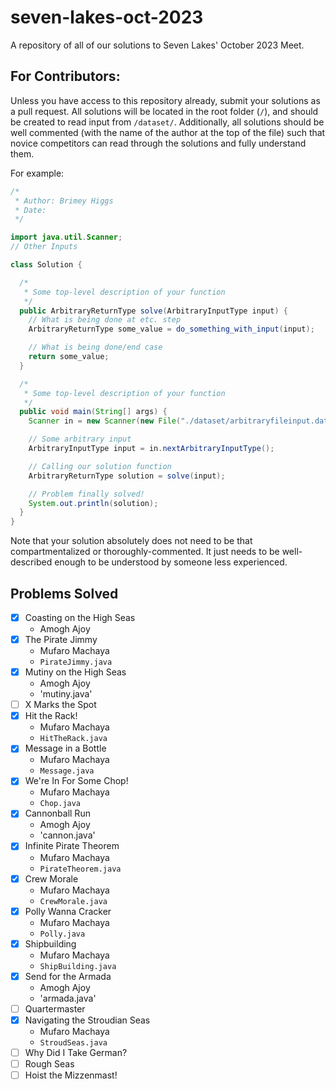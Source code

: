# seven-lakes-oct-2023
A repository of all of our solutions to Seven Lakes' October 2023 Meet.

## For Contributors:

Unless you have access to this repository already, submit your solutions as a pull request. All solutions will be located in the root folder (`/`), and should be created to read input from `/dataset/`. Additionally, all solutions should be well commented (with the name of the author at the top of the file) such that novice competitors can read through the solutions and fully understand them.

For example:

```java
/*
 * Author: Brimey Higgs
 * Date: 
 */

import java.util.Scanner;
// Other Inputs

class Solution {

  /*
   * Some top-level description of your function
   */
  public ArbitraryReturnType solve(ArbitraryInputType input) {
    // What is being done at etc. step
    ArbitraryReturnType some_value = do_something_with_input(input);

    // What is being done/end case
    return some_value;
  }

  /*
   * Some top-level description of your function
   */
  public void main(String[] args) {
    Scanner in = new Scanner(new File("./dataset/arbitraryfileinput.dat"));

    // Some arbitrary input
    ArbitraryInputType input = in.nextArbitraryInputType();

    // Calling our solution function
    ArbitraryReturnType solution = solve(input);

    // Problem finally solved!
    System.out.println(solution);
  }
}
```

Note that your solution absolutely does not need to be that compartmentalized or thoroughly-commented. It just needs to be well-described enough to be understood by someone less experienced.

## Problems Solved

- [X] Coasting on the High Seas
  - Amogh Ajoy
- [X] The Pirate Jimmy
  - Mufaro Machaya
  - `PirateJimmy.java`
- [X] Mutiny on the High Seas
  - Amogh Ajoy
  - 'mutiny.java'
- [ ] X Marks the Spot
- [X] Hit the Rack!
  - Mufaro Machaya
  - `HitTheRack.java`
- [X] Message in a Bottle
  - Mufaro Machaya
  - `Message.java`
- [X] We're In For Some Chop!
  - Mufaro Machaya
  - `Chop.java`
- [X] Cannonball Run
  - Amogh Ajoy
  - 'cannon.java'
- [X] Infinite Pirate Theorem
  - Mufaro Machaya
  - `PirateTheorem.java`
- [X] Crew Morale
  - Mufaro Machaya
  - `CrewMorale.java`
- [X] Polly Wanna Cracker
  - Mufaro Machaya
  - `Polly.java`
- [X] Shipbuilding
  - Mufaro Machaya
  - `ShipBuilding.java`
- [X] Send for the Armada
  - Amogh Ajoy
  - 'armada.java'
- [ ] Quartermaster
- [X] Navigating the Stroudian Seas
  - Mufaro Machaya
  - `StroudSeas.java`
- [ ] Why Did I Take German?
- [ ] Rough Seas
- [ ] Hoist the Mizzenmast!
